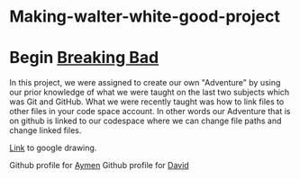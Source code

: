 # Making-walter-white-good-project

# Begin [Breaking Bad](lung-cancer/lung-cancer.md)

 In this project, we were assigned to create our own "Adventure" by using our prior knowledge of what we were taught on the last two subjects which was Git and GitHub. What we were recently taught was how to link files to other files in your code space account. In other words our Adventure that is on github is linked to our codespace where we can change file paths and change linked files.

 [Link](https://docs.google.com/drawings/d/1UYh_cMXHoN6colTovAD3ychXhnlJZs6iI4bMEBz3KQo/edit) to google drawing.

 Github profile for [Aymen](https://github.com/AymenA9356)
 Github profile for [David](https://github.com/davidg7188)
